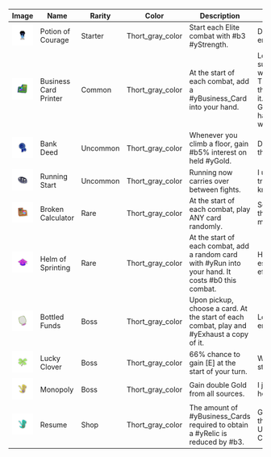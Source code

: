 | Image | Name | Rarity | Color | Description | Flavor |
| ----- | ---- | ------ | ----- | ----------- | ------ |
| ![](relics/thethorton-CouragePotion.png) | Potion of Courage | Starter | Thort_gray_color | Start each Elite combat with #b3 #yStrength. | Drink in emergencies. |
| ![](relics/thethorton-BusinessCardPrinter.png) | Business Card Printer | Common | Thort_gray_color | At the start of each combat, add a #yBusiness_Card into your hand. | Look at that subtle off-white color. The tasteful thickness of it. Oh my God, it even has a watermark. |
| ![](relics/thethorton-BankDeed.png) | Bank Deed | Uncommon | Thort_gray_color | Whenever you climb a floor, gain #b5% interest on held #yGold. | Dad gave this to me. |
| ![](relics/thethorton-RunningStart.png) | Running Start | Uncommon | Thort_gray_color | Running now carries over between fights. | I used to do track, you know. |
| ![](relics/thethorton-BrokenCalculator.png) | Broken Calculator | Rare | Thort_gray_color | At the start of each combat, play ANY card randomly. | So what if the math's in my favor? |
| ![](relics/thethorton-StoneOfSprinting.png) | Helm of Sprinting | Rare | Thort_gray_color | At the start of each combat, add a random card with #yRun into your hand. It costs #b0 this combat. | Helps escape efforts. |
| ![](relics/thethorton-BottledFunds.png) | Bottled Funds | Boss | Thort_gray_color | Upon pickup, choose a card. At the start of each combat, play and #yExhaust a copy of it. | Looking empty. |
| ![](relics/thethorton-CrushedCigarette.png) | Lucky Clover | Boss | Thort_gray_color | 66% chance to gain [E] at the start of your turn. | Why ever stop? |
| ![](relics/thethorton-GreedFountain.png) | Monopoly | Boss | Thort_gray_color | Gain double Gold from all sources. | I just can't help myself. |
| ![](relics/thethorton-Resume.png) | Resume | Shop | Thort_gray_color | The amount of #yBusiness_Cards required to obtain a #yRelic is reduced by #b3. | Graduate of the University of Chicago. |
